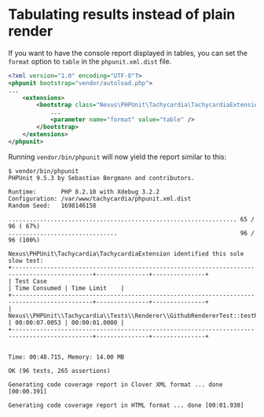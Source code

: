 # Tabulating results instead of plain render

If you want to have the console report displayed in tables, you can set the `format` option to `table`
in the `phpunit.xml.dist` file.

```xml
<?xml version="1.0" encoding="UTF-8"?>
<phpunit bootstrap="vendor/autoload.php">
...
    <extensions>
        <bootstrap class="Nexus\PHPUnit\Tachycardia\TachycardiaExtension">
            ...
            <parameter name="format" value="table" />
        </bootstrap>
    </extensions>
</phpunit>
```

Running `vendor/bin/phpunit` will now yield the report similar to this:

```console
$ vendor/bin/phpunit
PHPUnit 9.5.3 by Sebastian Bergmann and contributors.

Runtime:       PHP 8.2.10 with Xdebug 3.2.2
Configuration: /var/www/tachycardia/phpunit.xml.dist
Random Seed:   1698146158

................................................................. 65 / 96 ( 67%)
...............................                                   96 / 96 (100%)

Nexus\PHPUnit\Tachycardia\TachycardiaExtension identified this sole slow test:
+---------------------------------------------------------------------------------------------+---------------+---------------+
| Test Case                                                                                   | Time Consumed | Time Limit    |
+---------------------------------------------------------------------------------------------+---------------+---------------+
| Nexus\\PHPUnit\\Tachycardia\\Tests\\Renderer\\GithubRendererTest::testRendererWorksProperly | 00:00:07.0053 | 00:00:01.0000 |
+---------------------------------------------------------------------------------------------+---------------+---------------+


Time: 00:48.715, Memory: 14.00 MB

OK (96 tests, 265 assertions)

Generating code coverage report in Clover XML format ... done [00:00.391]

Generating code coverage report in HTML format ... done [00:01.930]
```
